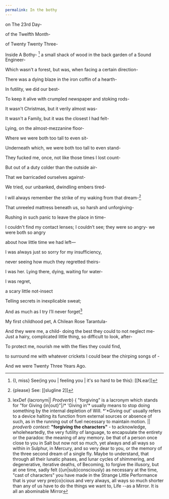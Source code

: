 ```yaml
---
permalink: In the bothy
---
```



on The 23rd Day-

of the Twelfth Month-

of Twenty Twenty Three-

Inside A Bothy- [^Æ] a small shack of wood in the back garden of a Sound Engineer-

Which wasn't a forest, but was, when facing a certain direction-

There was a dying blaze in the iron coffin of a hearth-

In futility, we did our best-

To keep it alive with crumpled newspaper and stoking rods-

It wasn't Christmas, but it verily almost was-

It wasn't a Family, but it was the closest I had felt-

Lying, on the almost-mezzanine floor-

Where we were both too tall to even sit-

Underneath which, we were both too tall to even stand-

They fucked me, once, not like those times I lost count-

But out of a duty colder than the outside air-

That we barricaded ourselves against-

We tried, our unbanked, dwindling embers tired-

I will always remember the strike of my waking from that dream-[^yellow]

That unreeled mattress beneath us, so harsh and unforgiving-

Rushing in such panic to leave the place in time-

I couldn't find my contact lenses; I couldn’t see; they were so angry- we were both so angry 

about how little time we had left—

I was always just so sorry for my insufficiency, 

never seeing how much they regretted theirs-

I was her. Lying there, dying, waiting for water-

I was regret,

a scary little not-insect 

Telling secrets in inexplicable sweat;

And as much as I try I’ll never forget[^myself]

My first childhood pet, A Chilean Rose Tarantula-

And they were me, a child- doing the best they could to not neglect me-
Just a hairy, complicated little thing, so difficult to look, after-

To protect me, nourish me with the flies they could find, 

to surround me with whatever crickets I could bear the chirping songs of -

And we were Twenty Three Years Ago.



[^yellow]: {please} See: [[slugline 2]]

[^Æ]: {I, miss} See{ing you | feeling you | it's so hard to be this}: [[N.ear]]
[^myself]:lexDef {lacronym|| *Prodverb*} { "forgiving" is a lacronym which stands for "for Giving {in|out}"|/* 'Giving in'* usually means to stop doing something by the internal depletion of Will. *\'*Giving out' usually refers to a device halting its function from external sources or absence of such, as in the running out of fuel necessary to maintain motion. || *prodverb context:* **"forgiving the characters"** - to acknowledge, wholeheartedly, the very futility of language, to encapsulate the entirety or the paradox: the meaning of any memory. be that of a person once close to you in Salt but now not so much, yet always and all ways so within in Sulphur, in Mercury, and so very dear to you, or the memory of the three second dream of a single fly. Maybe to understand, that through all their lunatic phases, and lunar cycles of shimmering, and degenerative, iterative deaths, of Becoming, to forgive the illusory, but at one time, sadly felt ({un|sub}consciously) as necessary at the time, "cast of characters"[^char] you have made in the Strange Little Performance that is your very pre{co}cious and very always, all ways so much shorter than any of us have to do the things we want to, Life --as a Mirror. It is all an abominable Mirror[^NB] 

[^NB]:much like that story that Borges once told; where he meets his younger self on a bench on a cliff overlooking an Ocean that was all fading into a homogenous Yellow in his dwindling vision but ever-blossoming Vision: he said something like "Alas, we could never get along. We were too alike; the image of our Selves in reflection, abominable, and one of us, was destined, doomed, to become the Other[^bench]

[^woman]: "The Three Second Dream of a Single Fly(- unreleased edition of *The Journal in The Woman In The Wallpaper, the message in the medium of the diary of two then to one in the one book that's two, in the book about itself becoming knot itself,And the Woman In The Wallpaper is The Spirit of The Person Reading This And She Is Crawling Beneath Your Eyes Like The Buzzing of an Insect Upon Those Little Ideas You Were Crushed Into Believing Were Just Waste, Waste of Time, Waste of Body, Waste of Weight, But This Book Is An Unwittingly Futile Attempt To Unload Some Of That Unbearable Gravity;* 2027). 
[^char]:see [[CHARACTER (Φ)]]
[^bench]:or the bench in the meadows where you said: "shall we start dating and see where it takes us?" - N.B[^N.B.]
[^N.B.]: -Not Borges[^mnb]
[^mnb]: Near{ly,} B{redacted} 